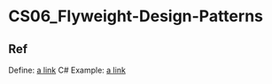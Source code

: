 # CS06_Flyweight-Design-Patterns

## Ref

Define: [a link](https://refactoring.guru/design-patterns/flyweight)
C# Example: [a link](https://refactoring.guru/design-patterns/flyweight/csharp/example#example-0)